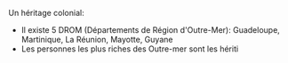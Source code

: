Un héritage colonial:
- Il existe 5 DROM (Départements de Région d'Outre-Mer): Guadeloupe, Martinique, La Réunion, Mayotte, Guyane
- Les personnes les plus riches des Outre-mer sont les hériti